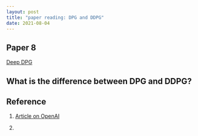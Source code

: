 ```yaml
---
layout: post
title: "paper reading: DPG and DDPG"
date: 2021-08-04
---
```


## Paper 8
[Deep DPG](https://arxiv.org/abs/1509.02971)

## What is the difference between DPG and DDPG? 



## Reference 

1. [Article on OpenAI](https://spinningup.openai.com/en/latest/algorithms/ddpg.html)

2. 